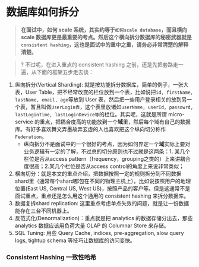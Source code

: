 # 数据库如何拆分

> **在面试中，如何 scale 系统，其实约等于`如何scale database`，而且横向 scale 数据库更是最重要的考点。然后这个横向拆分数据库的秘密武器就是`consistent hashing`，这也是面试中的重中之重，请务必非常清楚的解释清楚。**

> ? 不过呢，在进入重点的 consistent hashing 之前，还是先把套路走一遍，从下面的框架五步走去谈：

1. 纵向拆分(Vertical Sharding): 就是按功能拆分数据库，简单的例子，一张大表，User Table，把不经常改变的栏位放到一个表，比如说把`id, firstName, lastName, email, age`等放到 User 表，然后把一些用户登录相关的放到另一个表，暂且叫做`UserLogin表`，这个表里放诸如`userName, userId, passowrd, lastLoginTime, lastLoginDevice等`的栏位。其实呢，这就是所谓 micro-service 的重点，把耦合度高的功能放到一个**域**里，然后每个域有自己的数据库。有好多喜欢舞文弄墨故弄玄虚的人也喜欢把这个纵向切分称作 `Federation`。
    * 纵向拆分不是面试中的一个很好的考点，因为如何界定一个**域**实际上要对业务逻辑有一定的了解，不过总的切分原则也不过就是这两条：1. 某几个栏位是否从access pattern（frequency，grouping之类的）上来讲耦合度很高；2.某几个栏位是否从access control的角度上来说非常类似；
1. 横向切分：就是本文的重点介绍，把数据按照一定的规则拆分到不同数据shard里（通常每个shard都包在不同的物理主机上），比如说按照用户的地理位置(East US, Central US, West US)，按照产品的客户等。但是这通常不是面试重点，重点还是怎么用这个通用的 consistent hashing 来拆分数据库。
1. 数据复拆shard replication: 这里重点考虑单点失效的问题，就是让一份数据能存在三台不同机器上。
1. 反范式化(Denormalization)：重点就是把 analytics 的数据存储分出去，那些 analytics 数据应该用负荷大量 OLAP 的 Columnar Store 来存储。
1. SQL Tuning: 用些 Query Cache, indices, pre-aggregation, slow query logs, tightup schema 等技巧让数据库的访问变快。

### Consistent Hashing 一致性哈希

